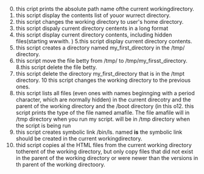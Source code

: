 0. this cript prints the absolute path name ofthe current workingdirectory.
1. this script  display the contents list of youor wurrect directory. 
2. this script changes the working directory to user's home directory.
3. this script dispaly current directory centents in a long format
4. this script display current directory contents, including hidden files(starting wwwith. )
5.this script display current directory contents.
6. this script creates a directory named my_first_directory in the /tmp/ directory.
7. this script move the file betty from /tmp/ to /tmp/my_firsst_directory.
8.this script delete the file betty.
9. this script delete the directory my_first_directory that is in the /tmpt directory.
10 this script changes the working directory to the previous ones.
11. this script lists all files (even ones with names beginnging with a period character, which are normally hidden) in the current direcotry and the parent of the working directory and the /boot directory (in this o12. this script prints the type of the file named amafile. The file amafile will in /tmp directory when you run my script. will be in /tmp directory when the script is being run
13. this script creates symbolic link /bin/ls. named __is__ the symbolic link should be created in the current workingdirectory.
14. thid script copies al the HTML files from the current working directory totherent of the working directory, but only copy files that did not exist in the parent of the working directory or were newer than the versions in th parent of the working directoory. 
